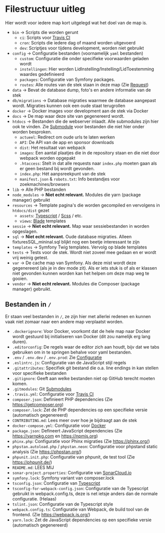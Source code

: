 # Filestructuur uitleg

Hier wordt voor iedere map kort uitgelegd wat het doel van de map is.

* `bin` -> Scripts die worden gerunt
  * `ci`: Scripts voor [Travis CI](ci.md)
  * `cron`: Scripts die iedere dag of maand worden uitgevoerd
  * `dev`: Scriptjes voor tijdens development, worden niet gebruikt
* `config` -> Configuratie bestanden (voornamelijk `yaml` bestanden)
  * `custom`: Configuratie die onder specifieke voorwaarden geladen wordt
  * `instellingen`: Hier worden LidInstelling/Instelling/LidToestemming waardes gedefinieerd
  * `packages`: Configuratie van Symfony packages.
  * `routes`: Alle routes van de stek staan in deze map (Zie [Request](request.md))
* `data` -> Bevat de database dump, foto's en andere informatie van de stek
* `db/migrations` -> Database migraties waarmee de database aangepast wordt. Migraties kunnen ook een oude staat terugrollen
* `docker` -> Docker images voor development aan de stek via Docker
* `docs` -> De map waar deze site van gegenereerd wordt.
* `htdocs` -> Bestanden die de webserver inlaadt. Alle submodules zijn hier ook te vinden. Zie [Submodule](submodule.md) voor bestanden die niet hier onder worden besproken.
  * `actueel`: Redirect om oude urls te laten werken
  * `API`: De API van de app en sponsor downloads
  * `dist`: Het resultaat van webpack
  * `images`: Een aantal plaatjes die in de repository staan en die niet door webpack worden opgepakt
  * `.htaccess`: Stelt in dat alle requests naar `index.php` moeten gaan als er geen bestand bij wordt gevonden.
  * `index.php`: Hét aanpsreekpunt van de stek
  * `manifest.json` & `robots.txt`: Info bestandjes voor zoekmachines/browsers
* `lib` -> Alle PHP bestanden
* `node_modules` -> **Niet echt relevant.** Modules die yarn (package manager) gebruikt
* `resources` -> Template pagina's die worden gecompiled en vervolgens in `htdocs/dist` gezet
  * `assets`: [Typescript](typescript.md) / [Scss](styles.md) / etc.
  * `views`: [Blade](blade.md) templates
* `sessie` -> **Niet echt relevant.** Map waar sessiebestanden in worden opgeslagen.
* `sql` -> **Niet echt relevant.** Oude database migraties. Alleen fixturesSQL_mininal.sql blijkt nog een beetje interessant te zijn
* `templates` -> Symfony Twig templates. Vervolg op blade templates
* `tests` -> Tests voor de stek. Wordt niet zoveel mee gedaan en er wordt vrij weinig getest.
* `var` -> De cache map van Symfony. Als deze mist wordt deze gegenereerd (als je in dev mode zit). Als er iets stuk is of als er klassen niet gevonden kunnen worden kan het helpen om deze map weg te gooien.
* `vendor` -> **Niet echt relevant.** Modules die Composer (package manager) gebruikt.

## Bestanden in `/`

Er staan veel bestanden in `/`, ze zijn hier met allerlei redenen en kunnen vaak niet zomaar naar een andere map verplaatst worden.

* `.dockerignore`: Voor Docker, voorkomt dat de hele map naar Docker wordt gestuurd bij initialiseren van Docker (dit zou namelijk erg lang duren).
* `.editorconfig`: De regels waar de editor zich aan houdt, bijv dat we tabs gebruiken om in te springen behalve voor yaml bestanden.
* `.env` / `.env.dev` / `.env.prod`: Zie [Configuratie](configuratie.md)
* `.eslintrc.js`: Configuratie van de JavaScript stijl regels
* `.gitattributes`: Specifiek git bestand die o.a. line endings in kan stellen voor specifieke bestanden
* `.gitignore`: Geeft aan welke bestanden niet op GitHub terecht moeten komen.
* `.gitmodules`: Git [Submodules](submodule.md)
* `.travis.yml`: Configuratie voor [Travis CI](ci.md)
* `composer.json`: Definieert PHP dependencies (Zie https://getcomposer.org)
* `composer.lock`: Zet de PHP dependencies op een specifieke versie (automatisch gegenereerd)
* `CONTRIBUTING.md`: Lees meer over hoe je bijdraagt aan de stek
* `docker-compose.yml`: Configuratie voor [Docker](installatie-docker.md)
* `package.json`: Defineert JavaScript dependencies (Zie https://yarnpkg.com en https://npmjs.org)
* `phinx.php`: Configuratie voor Phinx migraties (Zie https://phinx.org/)
* `phpstan.autoload.php` / `phpstan.neon`: Configuratie voor phpstand static analysis (Zie https://phpstan.org/)
* `phpunit.init.php`: Configuratie van phpunit, de test tool (Zie https://phpunit.de/)
* `README.md`: LEES MIJ
* `sonar-project.properties`: Configuratie van [SonarCloud.io](https://sonarcloud.io/dashboard?id=csrdelft_csrdelft.nl)
* `symfony.lock`: Symfony variant van composer.lock
* `tsconfig.json`: Configuratie van [Typescript](typescript.md)
* `tsconfig-for-webpack-config.json`: Configuratie van de Typescript gebruikt in webpack.config.ts, deze is net ietsje anders dan de normale configuratie. (Helaas)
* `tslint.json`: Configuratie van de Typescript style
* `webpack.config.ts`: Configuratie van Webpack, de build tool van de frontend. (Zie https://webpack.js.org/)
* `yarn.lock`: Zet de JavaScript dependencies op een specifieke versie (automatisch gegenereerd)

